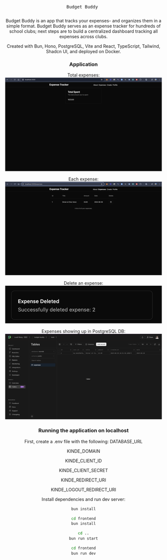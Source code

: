 <div align="center">
<pre>

Budget Buddy
</pre>

Budget Buddy is an app that tracks your expenses- and organizes them in a simple format. Budget Buddy serves as an expense tracker for hundreds of school clubs; next steps are to build a centralized dashboard tracking all expenses across clubs.

Created with Bun, Hono, PostgreSQL, Vite and React, TypeScript, Tailwind, Shadcn UI, and deployed on Docker.

### Application 
Total expenses:
![delete](assets/total.png)

Each expense:
![each](assets/individual.png)

Delete an expense:
![delete](assets/delete.png)

Expenses showing up in PostgreSQL DB:
![db](assets/post.png)

### Running the application on localhost

First, create a .env file with the following: 
DATABASE_URL 

KINDE_DOMAIN

KINDE_CLIENT_ID

KINDE_CLIENT_SECRET

KINDE_REDIRECT_URI

KINDE_LOGOUT_REDIRECT_URI

Install dependencies and run dev server:
```bash
bun install
```

```bash
cd frontend
bun install
```

```bash
cd ..
bun run start
```

```bash
cd frontend
bun run dev
```
